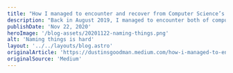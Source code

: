 ```yaml
---
title: "How I managed to encounter and recover from Computer Science’s Two Hardest Problems"
description: "Back in August 2019, I managed to encounter both of computer science’s hardest problems: (1) cache invalidation and (2) naming things, while trying to do something relatively simple. I wanted to share my experience and the lessons I learned from that situation."
publishDate: 'Nov 22, 2020'
heroImage: '/blog-assets/20201122-naming-things.png'
alt: 'Naming things is hard'
layout: '../../layouts/blog.astro'
originalArticle: 'https://dustinsgoodman.medium.com/how-i-managed-to-encounter-and-recover-from-computer-sciences-two-hardest-problems-83f108b8dd1'
originalSource: 'Medium'
---
```

